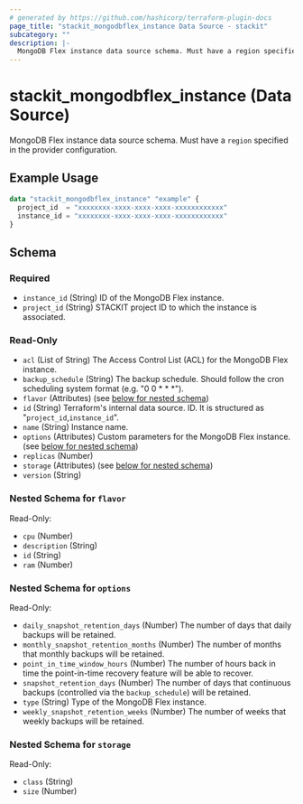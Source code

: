 ```yaml
---
# generated by https://github.com/hashicorp/terraform-plugin-docs
page_title: "stackit_mongodbflex_instance Data Source - stackit"
subcategory: ""
description: |-
  MongoDB Flex instance data source schema. Must have a region specified in the provider configuration.
---
```


# stackit_mongodbflex_instance (Data Source)

MongoDB Flex instance data source schema. Must have a `region` specified in the provider configuration.

## Example Usage

```terraform
data "stackit_mongodbflex_instance" "example" {
  project_id  = "xxxxxxxx-xxxx-xxxx-xxxx-xxxxxxxxxxxx"
  instance_id = "xxxxxxxx-xxxx-xxxx-xxxx-xxxxxxxxxxxx"
}
```

<!-- schema generated by tfplugindocs -->
## Schema

### Required

- `instance_id` (String) ID of the MongoDB Flex instance.
- `project_id` (String) STACKIT project ID to which the instance is associated.

### Read-Only

- `acl` (List of String) The Access Control List (ACL) for the MongoDB Flex instance.
- `backup_schedule` (String) The backup schedule. Should follow the cron scheduling system format (e.g. "0 0 * * *").
- `flavor` (Attributes) (see [below for nested schema](#nestedatt--flavor))
- `id` (String) Terraform's internal data source. ID. It is structured as "`project_id`,`instance_id`".
- `name` (String) Instance name.
- `options` (Attributes) Custom parameters for the MongoDB Flex instance. (see [below for nested schema](#nestedatt--options))
- `replicas` (Number)
- `storage` (Attributes) (see [below for nested schema](#nestedatt--storage))
- `version` (String)

<a id="nestedatt--flavor"></a>
### Nested Schema for `flavor`

Read-Only:

- `cpu` (Number)
- `description` (String)
- `id` (String)
- `ram` (Number)


<a id="nestedatt--options"></a>
### Nested Schema for `options`

Read-Only:

- `daily_snapshot_retention_days` (Number) The number of days that daily backups will be retained.
- `monthly_snapshot_retention_months` (Number) The number of months that monthly backups will be retained.
- `point_in_time_window_hours` (Number) The number of hours back in time the point-in-time recovery feature will be able to recover.
- `snapshot_retention_days` (Number) The number of days that continuous backups (controlled via the `backup_schedule`) will be retained.
- `type` (String) Type of the MongoDB Flex instance.
- `weekly_snapshot_retention_weeks` (Number) The number of weeks that weekly backups will be retained.


<a id="nestedatt--storage"></a>
### Nested Schema for `storage`

Read-Only:

- `class` (String)
- `size` (Number)

